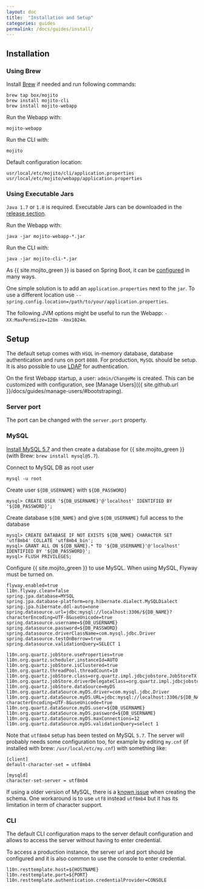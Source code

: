 ```yaml
---
layout: doc
title:  "Installation and Setup"
categories: guides
permalink: /docs/guides/install/
---
```


## Installation

### Using Brew

Install [Brew](http://brew.sh/) if needed and run following commands:

    brew tap box/mojito
    brew install mojito-cli
    brew install mojito-webapp

Run the Webapp with:

    mojito-webapp

Run the CLI with:

    mojito

Default configuration location:

    usr/local/etc/mojito/cli/application.properties
    usr/local/etc/mojito/webapp/application.properties

### Using Executable Jars

`Java 1.7` or `1.8` is required. Executable Jars can be downloaded in the [release section](https://github.com/box/mojito/releases/).

Run the Webapp with:

    java -jar mojito-webapp-*.jar

Run the CLI with:

    java -jar mojito-cli-*.jar

As {{ site.mojito_green }} is based on Spring Boot, it can be [configured](http://docs.spring.io/spring-boot/docs/current/reference/htmlsingle/#boot-features-external-config) in many ways.

One simple solution is to add an `application.properties` next to the `jar`. To use a different location use `--spring.config.location=/path/to/your/application.properties`.

The following JVM options might be useful to run the Webapp: `-XX:MaxPermSize=128m -Xmx1024m`.

## Setup

The default setup comes with `HSQL` in-memory database, database authentication and runs on port `8080`.
For production, `MySQL` should be setup. It is also possible to use [LDAP](/docs/guides/ldap-authentication) for authentication.

On the first Webapp startup, a user: `admin/ChangeMe` is created. This can be customized with configuration, see [Manage Users]({{ site.github.url }}/docs/guides/manage-users/#bootstraping).

### Server port

The port can be changed with the `server.port` property.

### MySQL

[Install MySQL 5.7](http://dev.mysql.com/doc/refman/5.7/en/installing.html) and then create a database for {{ site.mojito_green }} 
(with Brew: `brew install mysql@5.7`). 

Connect to MySQL DB as root user

    mysql -u root

Create user `${DB_USERNAME}` with `${DB_PASSWORD}`

    mysql> CREATE USER '${DB_USERNAME}'@'localhost' IDENTIFIED BY '${DB_PASSWORD}';

Create database `${DB_NAME}` and give `${DB_USERNAME}` full access to the database

    mysql> CREATE DATABASE IF NOT EXISTS ${DB_NAME} CHARACTER SET 'utf8mb4' COLLATE 'utf8mb4_bin';
    mysql> GRANT ALL ON ${DB_NAME}.* TO '${DB_USERNAME}'@'localhost' IDENTIFIED BY '${DB_PASSWORD}';
    mysql> FLUSH PRIVILEGES;

Configure {{ site.mojito_green }} to use MySQL. When using MySQL, Flyway must be turned on.

    flyway.enabled=true
    l10n.flyway.clean=false
    spring.jpa.database=MYSQL
    spring.jpa.database-platform=org.hibernate.dialect.MySQLDialect
    spring.jpa.hibernate.ddl-auto=none
    spring.datasource.url=jdbc:mysql://localhost:3306/${DB_NAME}?characterEncoding=UTF-8&useUnicode=true
    spring.datasource.username=${DB_USERNAME}
    spring.datasource.password=${DB_PASSWORD}
    spring.datasource.driverClassName=com.mysql.jdbc.Driver
    spring.datasource.testOnBorrow=true
    spring.datasource.validationQuery=SELECT 1
    
    l10n.org.quartz.jobStore.useProperties=true
    l10n.org.quartz.scheduler.instanceId=AUTO
    l10n.org.quartz.jobStore.isClustered=true
    l10n.org.quartz.threadPool.threadCount=10
    l10n.org.quartz.jobStore.class=org.quartz.impl.jdbcjobstore.JobStoreTX
    l10n.org.quartz.jobStore.driverDelegateClass=org.quartz.impl.jdbcjobstore.StdJDBCDelegate
    l10n.org.quartz.jobStore.dataSource=myDS
    l10n.org.quartz.dataSource.myDS.driver=com.mysql.jdbc.Driver
    l10n.org.quartz.dataSource.myDS.URL=jdbc:mysql://localhost:3306/${DB_NAME}?characterEncoding=UTF-8&useUnicode=true
    l10n.org.quartz.dataSource.myDS.user=${DB_USERNAME}
    l10n.org.quartz.dataSource.myDS.password=${DB_USERNAME}
    l10n.org.quartz.dataSource.myDS.maxConnections=12
    l10n.org.quartz.dataSource.myDS.validationQuery=select 1


Note that `utf8mb4` setup has been tested on MySQL `5.7`. The server will probably needs some configuration too, for
example by editing `my.cnf` (if installed with brew: `/usr/local/etc/my.cnf`) with something like:

    [client]
    default-character-set = utf8mb4

    [mysqld]
    character-set-server = utf8mb4

If using a older version of MySQL, there is a [known issue](https://github.com/box/mojito/issues/120) when creating the schema. One workaround is to use `utf8`
instead `utf8mb4` but it has its limitation in term of character support.

### CLI

The default CLI configuration maps to the server default configuration and allows to access the server without
having to enter credential.

To access a production instance, the server url and port should be configured and it is also common to use the console to enter credential.

    l10n.resttemplate.host=${HOSTNAME}
    l10n.resttemplate.port=${PORT}
    l10n.resttemplate.authentication.credentialProvider=CONSOLE
